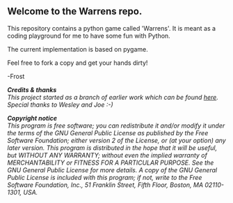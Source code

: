 ## Welcome to the Warrens repo.

This repository contains a python game called 'Warrens'. It is meant as a coding playground for me to have some fun with Python.

The current implementation is based on pygame.

Feel free to fork a copy and get your hands dirty!

-Frost


<i>
<b>Credits & thanks</b><br>
This project started as a branch of earlier work which can be found <a href="https://github.com/DebianJoe/advanced">here</a>.
Special thanks to Wesley and Joe :-)


<b>Copyright notice</b><br>
This program is free software; you can redistribute it and/or modify it under the terms of the GNU General Public License as published by the Free Software Foundation; either version 2 of the License, or (at your option) any later version.
This program is distributed in the hope that it will be useful, but WITHOUT ANY WARRANTY; without even the implied warranty of MERCHANTABILITY or FITNESS FOR A PARTICULAR PURPOSE. See the GNU General Public License for more details.
A copy of the GNU General Public License is included with this program; if not, write to the Free Software Foundation, Inc., 51 Franklin Street, Fifth Floor, Boston, MA 02110-1301, USA.
</i>
